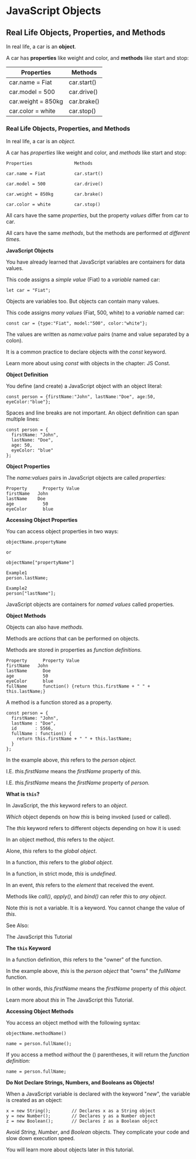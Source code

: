 # JavaScript Objects

## Real Life Objects, Properties, and Methods

In real life, a car is an **object**.

A car has **properties** like weight and color, and **methods** like start and stop:

| Properties         | Methods     |
| ------------------ | ----------- |
| car.name = Fiat    | car.start() |
| car.model = 500    | car.drive() |
| car.weight = 850kg | car.brake() |
| car.color = white  | car.stop()  |



























































### Real Life Objects, Properties, and Methods


In real life, a car is an _object._ 

A car has _properties_ like weight and color, and _methods_ like start and stop:

    Properties 	              Methods
      
    car.name = Fiat           car.start()

    car.model = 500           car.drive()

    car.weight = 850kg        car.brake()

    car.color = white 	      car.stop()

All cars have the same _properties_, but the property _values_ differ from car to car.

All cars have the same _methods_, but the methods are performed _at different times._


__JavaScript Objects__

You have already learned that JavaScript variables are containers for data values.

This code assigns a _simple value_ (Fiat) to a _variable_ named car: 

    let car = "Fiat";

Objects are variables too. But objects can contain many values. 

This code assigns _many values_ (Fiat, 500, white) to a _variable_ named car:

    const car = {type:"Fiat", model:"500", color:"white"};

The values are written as _name:value_ pairs (name and value separated by a colon).

It is a common practice to declare objects with the _const_ keyword.

Learn more about using _const_ with objects in the chapter: JS Const.



__Object Definition__

You define (and create) a JavaScript object with an object literal:

    const person = {firstName:"John", lastName:"Doe", age:50, eyeColor:"blue"};

Spaces and line breaks are not important. An object definition can span multiple lines: 

    const person = {
      firstName: "John",
      lastName: "Doe",
      age: 50,
      eyeColor: "blue"
    };


__Object Properties__

The _name:values_ pairs in JavaScript objects are called _properties:_

    Property 	  Property Value
    firstName 	John
    lastName  	Doe
    age 	      50
    eyeColor 	  blue


__Accessing Object Properties__

You can access object properties in two ways: 

    objectName.propertyName

    or

    objectName["propertyName"]

    Example1
    person.lastName;

    Example2
    person["lastName"];


JavaScript objects are containers for _named values_ called properties.


__Object Methods__

Objects can also have _methods._

Methods are _actions_ that can be performed on objects.

Methods are stored in properties as _function definitions._

    Property 	  Property Value
    firstName 	John
    lastName 	  Doe
    age 	      50
    eyeColor 	  blue
    fullName 	  function() {return this.firstName + " " + this.lastName;}

A method is a function stored as a property.

    const person = {
      firstName: "John",
      lastName : "Doe",
      id       : 5566,
      fullName : function() {
        return this.firstName + " " + this.lastName;
      }
    };

In the example above, _this_ refers to the _person object._

I.E. _this.firstName_ means the _firstName_ property of _this._

I.E. _this.firstName_ means the _firstName_ property of _person._


__What is `this`?__

In JavaScript, the _this_ keyword refers to an _object_.

_Which_ object depends on how _this_ is being invoked (used or called).

The _this_ keyword refers to different objects depending on how it is used:

In an object method, _this_ refers to the _object_.

Alone, _this_ refers to the _global object_.

In a function, _this_ refers to the _global object_.

In a function, in strict mode, _this_ is _undefined_.

In an event, _this_ refers to the _element_ that received the event.

Methods like _call()_, _apply()_, and _bind()_ can refer _this_ to _any object_.


Note
_this_ is not a variable. It is a keyword. You cannot change the value of _this_. 

See Also:

The JavaScript this Tutorial


__The `this` Keyword__

In a function definition, _this_ refers to the "owner" of the function.

In the example above, _this_ is the _person object_ that "owns" the _fullName_ function.

In other words, _this.firstName_ means the _firstName_ property of _this object._

Learn more about _this_ in The JavaScript this Tutorial.


__Accessing Object Methods__

You access an object method with the following syntax:

    objectName.methodName()

    name = person.fullName();

If you access a method _without_ the () parentheses, it will return the _function definition:_

    name = person.fullName;


__Do Not Declare Strings, Numbers, and Booleans as Objects!__

When a JavaScript variable is declared with the keyword "_new_", the variable is created as an object: 

    x = new String();        // Declares x as a String object
    y = new Number();        // Declares y as a Number object
    z = new Boolean();       // Declares z as a Boolean object

Avoid _String_, _Number_, and _Boolean_ objects. They complicate your code and slow down execution speed. 

You will learn more about objects later in this tutorial.